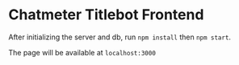 # Chatmeter Titlebot Frontend

After initializing the server and db, run `npm install` then `npm start`.

The page will be available at `localhost:3000`